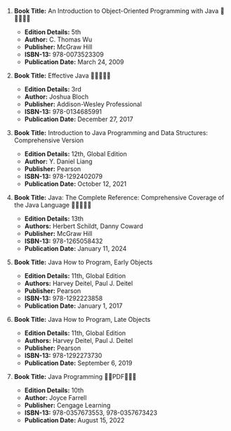 1. **Book Title:** An Introduction to Object-Oriented Programming with Java 🚨🚨🚨🚨🚨
   - **Edition Details:** 5th
   - **Author:** C. Thomas Wu
   - **Publisher:** McGraw Hill
   - **ISBN-13:** 978-0073523309
   - **Publication Date:** March 24, 2009

2. **Book Title:** Effective Java 🚨🚨🚨🚨🚨
   - **Edition Details:** 3rd
   - **Author:** Joshua Bloch
   - **Publisher:** Addison-Wesley Professional
   - **ISBN-13:** 978-0134685991
   - **Publication Date:** December 27, 2017

3. **Book Title:** Introduction to Java Programming and Data Structures: Comprehensive Version
   - **Edition Details:** 12th, Global Edition
   - **Author:** Y. Daniel Liang
   - **Publisher:** Pearson
   - **ISBN-13:** 978-1292402079
   - **Publication Date:** October 12, 2021

4. **Book Title:** Java: The Complete Reference: Comprehensive Coverage of the Java Language 🚨🚨🚨🚨🚨
   - **Edition Details:** 13th
   - **Authors:** Herbert Schildt, Danny Coward
   - **Publisher:** McGraw Hill
   - **ISBN-13:** 978-1265058432
   - **Publication Date:** January 11, 2024

5. **Book Title:** Java How to Program, Early Objects
   - **Edition Details:** 11th, Global Edition
   - **Authors:** Harvey Deitel, Paul J. Deitel
   - **Publisher:** Pearson
   - **ISBN-13:** 978-1292223858
   - **Publication Date:** January 1, 2017

6. **Book Title:** Java How to Program, Late Objects 
   - **Edition Details:** 11th, Global Edition
   - **Authors:** Harvey Deitel, Paul J. Deitel
   - **Publisher:** Pearson
   - **ISBN-13:** 978-1292273730
   - **Publication Date:** September 6, 2019

7. **Book Title:** Java Programming 🚨🚨PDF🚨🚨🚨
   - **Edition Details:** 10th
   - **Author:** Joyce Farrell
   - **Publisher:** Cengage Learning
   - **ISBN-13:** 978-0357673553, 978-0357673423
   - **Publication Date:** August 15, 2022

